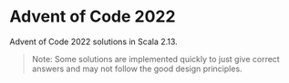 # Advent of Code 2022
Advent of Code 2022 solutions in Scala 2.13.

> Note: Some solutions are implemented quickly to just give correct
answers and may not follow the good design principles.